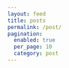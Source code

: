 ```yaml
---
layout: feed
title: posts
permalink: /post/
pagination:
  enabled: true
  per_page: 10
  category: post
---
```

